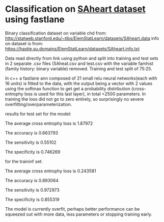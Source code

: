 # Classification on [SAheart dataset](https://hastie.su.domains/ElemStatLearn/datasets/) using fastlane
Binary classification dataset on variable chd from: http://statweb.stanford.edu/~tibs/ElemStatLearn/datasets/SAheart.data
info on dataset is from: https://hastie.su.domains/ElemStatLearn/datasets/SAheart.info.txt

Data read directly from link using python and split into training and test sets in 2 separate .csv files (SAheat.csv and test.csv with the variable famhist (family history: binary variable) removed. Training and test split of 75:25.

In c++ a fastlane ann composed of 21 small relu neural networks(each with 16 units) is fitted to the data, with the output being a vector with 2 values using the softmax function to get get a probability distribution (cross-entrophy loss is used for this last layer), in total <2500 parameters. In training the loss did not go to zero entirely, so surprisingly no severe overfitting/overparameterization.

results for test set for the model: 

The average cross entrophy loss is 1.87972

The accuracy is 0.663793

The sensitivity is 0.55102

The specificity is 0.746269

for the traininf set:

The average cross entrophy loss is 0.243581

The accuracy is 0.893064

The sensitivity is 0.972973

The specificity is 0.855319

The model is currently overfit, perhaps better performance can be squeezed out with more data, less parameters or stopping training early.
